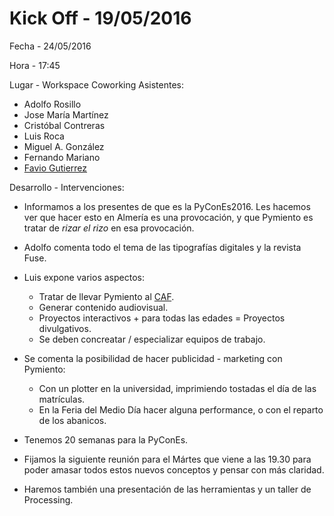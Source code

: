 # Kick Off - 19/05/2016
Fecha - 24/05/2016

Hora  - 17:45

Lugar - Workspace Coworking
Asistentes:
* Adolfo Rosillo
* Jose María Martínez
* Cristóbal Contreras
* Luis Roca
* Miguel A. González
* Fernando Mariano
* [Favio Gutierrez](http://www.faviogutierrez.com/)

Desarrollo - Intervenciones:
* Informamos a los presentes de que es la PyConEs2016. Les hacemos ver que hacer esto en Almería es una provocación, y que Pymiento es tratar de _rizar el rizo_ en esa provocación.
* Adolfo comenta todo el tema de las tipografías digitales y la revista Fuse.
* Luis expone varios aspectos:
  * Tratar de llevar Pymiento al [CAF](http://www.centroandaluzdelafotografia.es/).
  * Generar contenido audiovisual.
  * Proyectos interactivos + para todas las edades = Proyectos divulgativos.
  * Se deben concreatar / especializar equipos de trabajo.

* Se comenta la posibilidad de hacer publicidad - marketing con Pymiento:
  * Con un plotter en la universidad, imprimiendo tostadas el día de las matrículas.
  * En la Feria del Medio Día hacer alguna performance, o con el reparto de los abanicos.

* Tenemos 20 semanas para la PyConEs.
* Fijamos la siguiente reunión para el Mártes que viene a las 19.30 para poder amasar todos estos nuevos conceptos y pensar con más claridad.
* Haremos también una presentación de las herramientas y un taller de Processing.